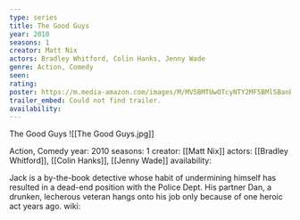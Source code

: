 ```yaml
---
type: series
title: The Good Guys
year: 2010
seasons: 1
creator: Matt Nix
actors: Bradley Whitford, Colin Hanks, Jenny Wade
genre: Action, Comedy
seen:
rating: 
poster: https://m.media-amazon.com/images/M/MV5BMTUwOTcyNTY2MF5BMl5BanBnXkFtZTcwNTQyNDk0Mw@@._V1_SX300.jpg
trailer_embed: Could not find trailer.
availability:
---
```

The Good Guys
![[The Good Guys.jpg]]

Action, Comedy
year: 2010
seasons: 1
creator: [[Matt Nix]]
actors: [[Bradley Whitford]], [[Colin Hanks]], [[Jenny Wade]]
availability:

Jack is a by-the-book detective whose habit of undermining himself has resulted in a dead-end position with the Police Dept. His partner Dan, a drunken, lecherous veteran hangs onto his job only because of one heroic act years ago.
wiki: 



